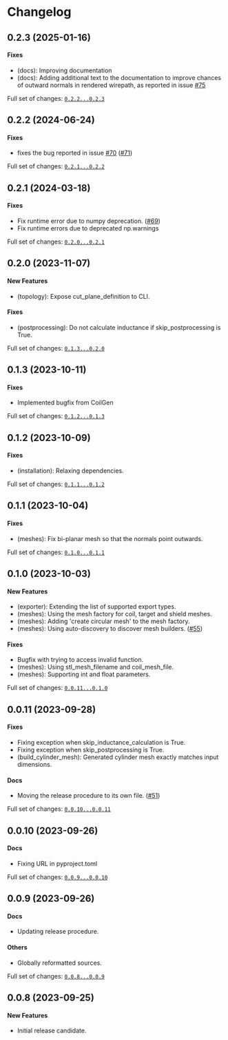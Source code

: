 # Changelog

## 0.2.3 (2025-01-16)

#### Fixes

* (docs): Improving documentation
* (docs): Adding additional text to the documentation to improve chances of outward normals in rendered wirepath, as reported in issue [#75](https://github.com/kev-m/pyCoilGen/issues/75)

Full set of changes: [`0.2.2...0.2.3`](https://github.com/kev-m/pyCoilGen/compare/0.2.2...0.2.3)

## 0.2.2 (2024-06-24)

#### Fixes

* fixes the bug reported in issue [#70](https://github.com/kev-m/pyCoilGen/issues/70) ([#71](https://github.com/kev-m/pyCoilGen/issues/71))

Full set of changes: [`0.2.1...0.2.2`](https://github.com/kev-m/pyCoilGen/compare/0.2.1...0.2.2)

## 0.2.1 (2024-03-18)

#### Fixes

* Fix runtime error due to numpy deprecation. ([#69](https://github.com/kev-m/pyCoilGen/issues/69))
* Fix runtime errors due to deprecated np.warnings

Full set of changes: [`0.2.0...0.2.1`](https://github.com/kev-m/pyCoilGen/compare/0.2.0...0.2.1)

## 0.2.0 (2023-11-07)

#### New Features

* (topology): Expose cut_plane_definition to CLI.
#### Fixes

* (postprocessing): Do not calculate inductance if skip_postprocessing is True.

Full set of changes: [`0.1.3...0.2.0`](https://github.com/kev-m/pyCoilGen/compare/0.1.3...0.2.0)

## 0.1.3 (2023-10-11)

#### Fixes

* Implemented bugfix from CoilGen

Full set of changes: [`0.1.2...0.1.3`](https://github.com/kev-m/pyCoilGen/compare/0.1.2...0.1.3)

## 0.1.2 (2023-10-09)

#### Fixes

* (installation): Relaxing dependencies.

Full set of changes: [`0.1.1...0.1.2`](https://github.com/kev-m/pyCoilGen/compare/0.1.1...0.1.2)

## 0.1.1 (2023-10-04)

#### Fixes

* (meshes): Fix bi-planar mesh so that the normals point outwards.

Full set of changes: [`0.1.0...0.1.1`](https://github.com/kev-m/pyCoilGen/compare/0.1.0...0.1.1)

## 0.1.0 (2023-10-03)

#### New Features

* (exporter): Extending the list of supported export types.
* (meshes): Using the mesh factory for coil, target and shield meshes.
* (meshes): Adding 'create circular mesh' to the mesh factory.
* (meshes): Using auto-discovery to discover mesh builders. ([#55](https://github.com/kev-m/pyCoilGen/issues/55))
#### Fixes

* Bugfix with trying to access invalid function.
* (meshes): Using stl_mesh_filename and coil_mesh_file.
* (meshes): Supporting int and float parameters.

Full set of changes: [`0.0.11...0.1.0`](https://github.com/kev-m/pyCoilGen/compare/0.0.11...0.1.0)

## 0.0.11 (2023-09-28)

#### Fixes

* Fixing exception when skip_inductance_calculation is True.
* Fixing exception when skip_postprocessing is True.
* (build_cylinder_mesh): Generated cylinder mesh exactly matches input dimensions.
#### Docs

* Moving the release procedure to its own file. ([#51](https://github.com/kev-m/pyCoilGen/issues/51))

Full set of changes: [`0.0.10...0.0.11`](https://github.com/kev-m/pyCoilGen/compare/0.0.10...0.0.11)

## 0.0.10 (2023-09-26)

#### Docs

* Fixing URL in pyproject.toml

Full set of changes: [`0.0.9...0.0.10`](https://github.com/kev-m/pyCoilGen/compare/0.0.9...0.0.10)

## 0.0.9 (2023-09-26)

#### Docs

* Updating release procedure.
#### Others

* Globally reformatted sources.

Full set of changes: [`0.0.8...0.0.9`](https://github.com/kev-m/pyCoilGen/compare/0.0.8...0.0.9)

## 0.0.8 (2023-09-25)

#### New Features

* Initial release candidate.
